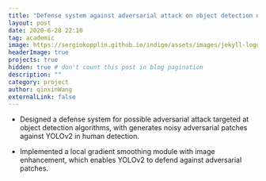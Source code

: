 ```yaml
---
title: "Defense system against adversarial attack on object detection networks"
layout: post
date: 2020-6-28 22:10
tag: academic
image: https://sergiokopplin.github.io/indigo/assets/images/jekyll-logo-light-solid.png
headerImage: true
projects: true
hidden: true # don't count this post in blog pagination
description: ""
category: project
author: qinxinWang
externalLink: false
---
```

- Designed a defense system for possible adversarial attack targeted at object detection algorithms, with generates noisy adversarial patches against YOLOv2 in human detection.

- Implemented a local gradient smoothing module with image enhancement, which enables YOLOv2 to defend against adversarial patches.
